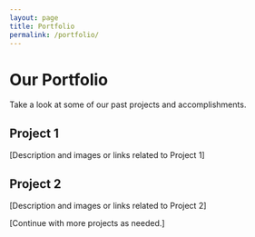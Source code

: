 ```yaml
---
layout: page
title: Portfolio
permalink: /portfolio/
---
```


# Our Portfolio

Take a look at some of our past projects and accomplishments.

## Project 1

[Description and images or links related to Project 1]

## Project 2

[Description and images or links related to Project 2]

[Continue with more projects as needed.]